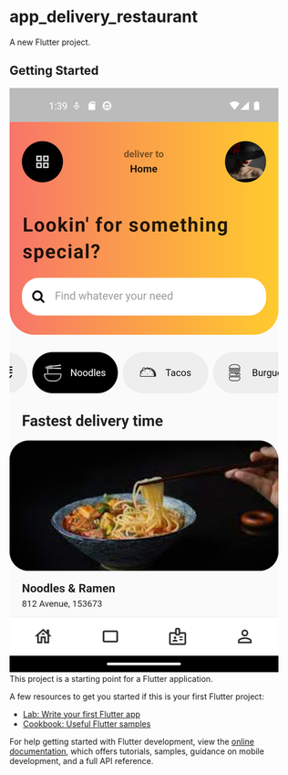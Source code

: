 # app_delivery_restaurant

A new Flutter project.

## Getting Started
![](https://github.com/EJPradoB/app_delivery_restaurant/blob/main/assets/ImagenesGIT/delibery_img_1.png)
This project is a starting point for a Flutter application.

A few resources to get you started if this is your first Flutter project:

- [Lab: Write your first Flutter app](https://docs.flutter.dev/get-started/codelab)
- [Cookbook: Useful Flutter samples](https://docs.flutter.dev/cookbook)

For help getting started with Flutter development, view the
[online documentation](https://docs.flutter.dev/), which offers tutorials,
samples, guidance on mobile development, and a full API reference.
